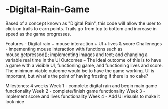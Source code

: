 # -Digital-Rain-Game
Based of a concept known as "Digital Rain", this code will allow the user to click on trails to earn points. Trails go from top to bottom and increase in speed as the game progresses.

Features - Digital rain + mouse interaction + UI + lives & score
Challeneges - impementing mouse interaction with functions such as mouse.getpressed(); implementing images and text; and changing a variable real time in the UI
Outcomes - The ideal outcome of this is to have a game with a visible UI, functioning game, and functioning lives and score. The minimum viable outcome would be to have the game working. UI is important, but what's the point of having frosting if there is no cake?

Milestones: 4 weeks
Week 1 - complete digital rain and begin main game functionality
Week 2 - complete/finish game functionality
Week 3 - implement score and lives functionality
Week 4 - Add UI visuals to make it look nice
